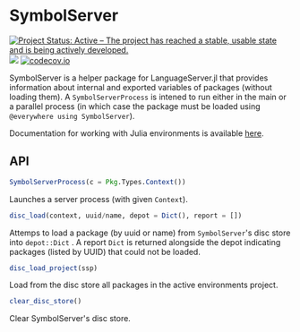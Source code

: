 # SymbolServer

[![Project Status: Active – The project has reached a stable, usable state and is being actively developed.](https://www.repostatus.org/badges/latest/active.svg)](https://www.repostatus.org/#active)
![](https://github.com/julia-vscode/SymbolServer.jl/workflows/Run%20CI%20on%20master/badge.svg)
[![codecov.io](http://codecov.io/github/julia-vscode/SymbolServer.jl/coverage.svg?branch=master)](http://codecov.io/github/julia-vscode/SymbolServer.jl?branch=master)

SymbolServer is a helper package for LanguageServer.jl that provides information about internal and exported variables of packages (without loading them). A `SymbolServerProcess` is intened to run either in the main or a parallel process (in which case the package must be loaded using `@everywhere using SymbolServer`).

Documentation for working with Julia environments is available [here](https://github.com/JuliaLang/Pkg.jl).


## API

```julia
SymbolServerProcess(c = Pkg.Types.Context())
```
Launches a server process (with given `Context`). 

```julia
disc_load(context, uuid/name, depot = Dict(), report = [])
```
Attemps to load a package (by uuid or name) from `SymbolServer`'s disc store into `depot::Dict` . A report `Dict` is returned alongside the depot indicating packages (listed by UUID) that could not be loaded.


```julia
disc_load_project(ssp)
```
Load from the disc store all packages in the active environments project. 

```julia
clear_disc_store()
```
Clear SymbolServer's disc store.



